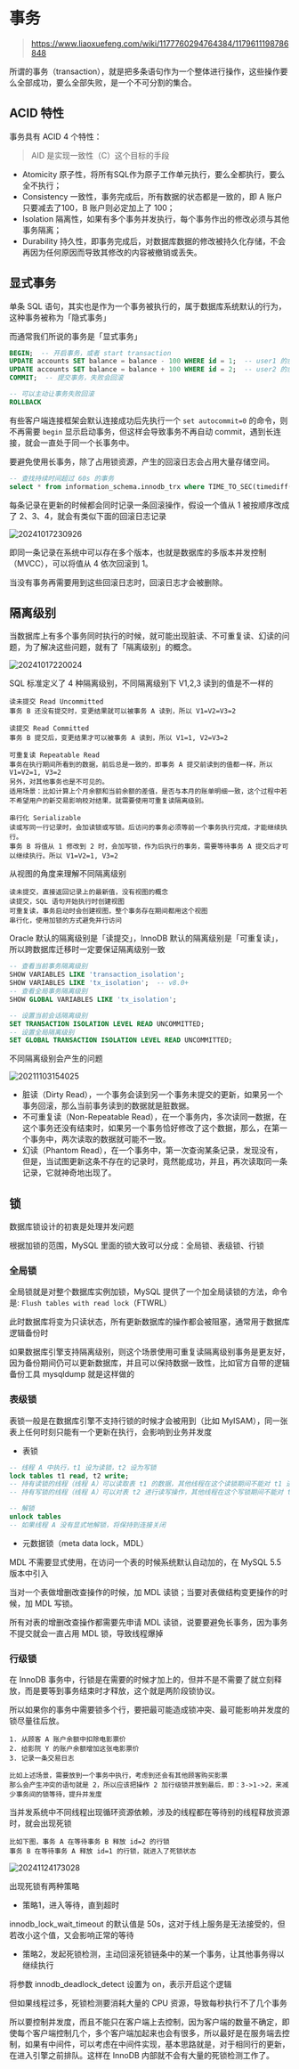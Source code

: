 # 事务

> <https://www.liaoxuefeng.com/wiki/1177760294764384/1179611198786848>

所谓的事务（transaction），就是把多条语句作为一个整体进行操作，这些操作要么全部成功，要么全部失败，是一个不可分割的集合。

## ACID 特性

事务具有 ACID 4 个特性：

> AID 是实现一致性（C）这个目标的手段

- Atomicity 原子性，将所有SQL作为原子工作单元执行，要么全都执行，要么全不执行；
- Consistency 一致性，事务完成后，所有数据的状态都是一致的，即 A 账户只要减去了100，B 账户则必定加上了 100；
- Isolation 隔离性，如果有多个事务并发执行，每个事务作出的修改必须与其他事务隔离；
- Durability 持久性，即事务完成后，对数据库数据的修改被持久化存储，不会再因为任何原因而导致其修改的内容被撤销或丢失。

## 显式事务

单条 SQL 语句，其实也是作为一个事务被执行的，属于数据库系统默认的行为，这种事务被称为「隐式事务」

而通常我们所说的事务是「显式事务」

```sql
BEGIN;  -- 开启事务，或者 start transaction
UPDATE accounts SET balance = balance - 100 WHERE id = 1;  -- user1 的余额 -100
UPDATE accounts SET balance = balance + 100 WHERE id = 2;  -- user2 的余额 +100
COMMIT;  -- 提交事务，失败会回滚

-- 可以主动让事务失败回滚
ROLLBACK
```

有些客户端连接框架会默认连接成功后先执行一个 `set autocommit=0` 的命令，则不再需要 `begin` 显示启动事务，但这样会导致事务不再自动 commit，遇到长连接，就会一直处于同一个长事务中。

要避免使用长事务，除了占用锁资源，产生的回滚日志会占用大量存储空间。

```sql
-- 查找持续时间超过 60s 的事务
select * from information_schema.innodb_trx where TIME_TO_SEC(timediff(now(),trx_started))>60
```

每条记录在更新的时候都会同时记录一条回滚操作，假设一个值从 1 被按顺序改成了 2、3、4，就会有类似下面的回滚日志记录

![20241017230926](https://image.zuoright.com/20241017230926.png)

即同一条记录在系统中可以存在多个版本，也就是数据库的多版本并发控制（MVCC），可以将值从 4 依次回滚到 1。

当没有事务再需要用到这些回滚日志时，回滚日志才会被删除。

## 隔离级别

当数据库上有多个事务同时执行的时候，就可能出现脏读、不可重复读、幻读的问题，为了解决这些问题，就有了「隔离级别」的概念。

![20241017220024](https://image.zuoright.com/20241017220024.png)

SQL 标准定义了 4 种隔离级别，不同隔离级别下 V1,2,3 读到的值是不一样的

```text
读未提交 Read Uncommitted
事务 B 还没有提交时，变更结果就可以被事务 A 读到，所以 V1=V2=V3=2

读提交 Read Committed
事务 B 提交后，变更结果才可以被事务 A 读到，所以 V1=1, V2=V3=2

可重复读 Repeatable Read
事务在执行期间所看到的数据，前后总是一致的，即事务 A 提交前读到的值都一样，所以 V1=V2=1, V3=2
另外，对其他事务也是不可见的。
适用场景：比如计算上个月余额和当前余额的差值，是否与本月的账单明细一致，这个过程中若不希望用户的新交易影响校对结果，就需要使用可重复读隔离级别。

串行化 Serializable
读或写同一行记录时，会加读锁或写锁。后访问的事务必须等前一个事务执行完成，才能继续执行。
事务 B 将值从 1 修改到 2 时，会加写锁，作为后执行的事务，需要等待事务 A 提交后才可以继续执行。所以 V1=V2=1, V3=2
```

从视图的角度来理解不同隔离级别

```text
读未提交，直接返回记录上的最新值，没有视图的概念
读提交，SQL 语句开始执行时创建视图
可重复读，事务启动时会创建视图，整个事务存在期间都用这个视图
串行化，使用加锁的方式避免并行访问
```

Oracle 默认的隔离级别是「读提交」，InnoDB 默认的隔离级别是「可重复读」，所以跨数据库迁移时一定要保证隔离级别一致

```sql
-- 查看当前事务隔离级别
SHOW VARIABLES LIKE 'transaction_isolation';
SHOW VARIABLES LIKE 'tx_isolation';  -- v8.0+
-- 查看全局事务隔离级别
SHOW GLOBAL VARIABLES LIKE 'tx_isolation';

-- 设置当前会话隔离级别
SET TRANSACTION ISOLATION LEVEL READ UNCOMMITTED;
-- 设置全局隔离级别
SET GLOBAL TRANSACTION ISOLATION LEVEL READ UNCOMMITTED;
```

不同隔离级别会产生的问题

![20211103154025](http://image.zuoright.com/20211103154025.png)

- 脏读（Dirty Read），一个事务会读到另一个事务未提交的更新，如果另一个事务回滚，那么当前事务读到的数据就是脏数据。
- 不可重复读（Non-Repeatable Read），在一个事务内，多次读同一数据，在这个事务还没有结束时，如果另一个事务恰好修改了这个数据，那么，在第一个事务中，两次读取的数据就可能不一致。
- 幻读（Phantom Read），在一个事务中，第一次查询某条记录，发现没有，但是，当试图更新这条不存在的记录时，竟然能成功，并且，再次读取同一条记录，它就神奇地出现了。

## 锁

数据库锁设计的初衷是处理并发问题

根据加锁的范围，MySQL 里面的锁大致可以分成：全局锁、表级锁、行锁

### 全局锁

全局锁就是对整个数据库实例加锁，MySQL 提供了一个加全局读锁的方法，命令是: `Flush tables with read lock`（FTWRL）

此时数据库将变为只读状态，所有更新数据库的操作都会被阻塞，通常用于数据库逻辑备份时

如果数据库引擎支持隔离级别，则这个场景使用可重复读隔离级别事务是更友好，因为备份期间仍可以更新数据库，并且可以保持数据一致性，比如官方自带的逻辑备份工具 mysqldump 就是这样做的

### 表级锁

表锁一般是在数据库引擎不支持行锁的时候才会被用到（比如 MyISAM），同一张表上任何时刻只能有一个更新在执行，会影响到业务并发度

- 表锁

```sql
-- 线程 A 中执行，t1 设为读锁，t2 设为写锁
lock tables t1 read, t2 write;
-- 持有读锁的线程（线程 A）可以读取表 t1 的数据，其他线程在这个读锁期间不能对 t1 进行写入操作，但可以读取
-- 持有写锁的线程（线程 A）可以对表 t2 进行读写操作，其他线程在这个写锁期间不能对 t2 进行任何操作，包括读取和写入

-- 解锁
unlock tables
-- 如果线程 A 没有显式地解锁，将保持到连接关闭
```

- 元数据锁（meta data lock，MDL）

MDL 不需要显式使用，在访问一个表的时候系统默认自动加的，在 MySQL 5.5 版本中引入

当对一个表做增删改查操作的时候，加 MDL 读锁；当要对表做结构变更操作的时候，加 MDL 写锁。

所有对表的增删改查操作都需要先申请 MDL 读锁，说要要避免长事务，因为事务不提交就会一直占用 MDL 锁，导致线程爆掉

### 行级锁

在 InnoDB 事务中，行锁是在需要的时候才加上的，但并不是不需要了就立刻释放，而是要等到事务结束时才释放，这个就是两阶段锁协议。

所以如果你的事务中需要锁多个行，要把最可能造成锁冲突、最可能影响并发度的锁尽量往后放。

```text
1. 从顾客 A 账户余额中扣除电影票价
2. 给影院 Y 的账户余额增加这张电影票价
3. 记录一条交易日志

比如上述场景，需要放到一个事务中执行，考虑到还会有其他顾客购买影票
那么会产生冲突的语句就是 2，所以应该把操作 2 加行级锁并放到最后，即：3->1->2，来减少事务间的锁等待，提升并发度
```

当并发系统中不同线程出现循环资源依赖，涉及的线程都在等待别的线程释放资源时，就会出现死锁

```text
比如下图，事务 A 在等待事务 B 释放 id=2 的行锁
事务 B 在等待事务 A 释放 id=1 的行锁，就进入了死锁状态
```

![20241124173028](https://image.zuoright.com/20241124173028.png)

出现死锁有两种策略

- 策略1，进入等待，直到超时

innodb_lock_wait_timeout 的默认值是 50s，这对于线上服务是无法接受的，但若改小这个值，又会影响正常的等待

- 策略2，发起死锁检测，主动回滚死锁链条中的某一个事务，让其他事务得以继续执行

将参数 innodb_deadlock_detect 设置为 on，表示开启这个逻辑

但如果线程过多，死锁检测要消耗大量的 CPU 资源，导致每秒执行不了几个事务

所以要控制并发度，而且不能只在客户端上去控制，因为客户端的数量不确定，即使每个客户端控制几个，多个客户端加起来也会有很多，所以最好是在服务端去控制，如果有中间件，可以考虑在中间件实现，基本思路就是，对于相同行的更新，在进入引擎之前排队。这样在 InnoDB 内部就不会有大量的死锁检测工作了。
